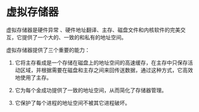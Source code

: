 <!--
 * @Author : Hu Jingbo
 * @Date   : 2021-11-19
-->

# 虚拟存储器

虚拟存储器是硬件异常 、硬件地址翻译、主存、磁盘文件和内核软件的完美交互，它提供了一个大的、一致的和私有的地址空间。

虚拟存储器提供了三个重要的能力：

1. 它将主存看成是一个存储在磁盘上的地址空间的高速缓存，在主存中只保存活动区域，并根据需要在磁盘和主存之间来回传送数据，通过这种方式，它高效地使用了主存。

2. 它为每个金成功提供了一致的地址空间，从而简化了存储器管理。

3. 它保护了每个进程的地址空间不被其它进程破坏。
